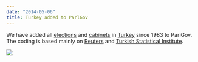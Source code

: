 ```yaml
---
date: "2014-05-06"
title: Turkey added to ParlGov
---
```


We have added all [elections](http://dev.parlgov.org/data/tur/election-parliament/) and [cabinets](http://dev.parlgov.org/data/tur/cabinet-party/) in [Turkey](http://dev.parlgov.org/data/tur/) since 1983 to ParlGov. The coding is based mainly on [Reuters](http://www.reuters.com/) and [Turkish Statistical Institute](http://www.turkstat.gov.tr/Start.do).

![](/images/parliament-netherlands.jpg)
